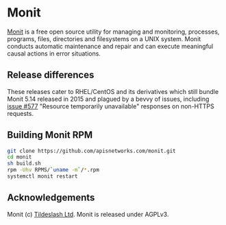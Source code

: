 # Monit 

[Monit](https://mmonit.com/monit/) is a free open source utility for managing and monitoring, processes, programs, files, directories and filesystems on a UNIX system. Monit conducts automatic maintenance and repair and can execute meaningful causal actions in error situations.

## Release differences

These releases cater to RHEL/CentOS and its derivatives which still bundle Monit 5.14 released in 2015 and plagued by a bevvy of issues, including [issue #577](https://bitbucket.org/tildeslash/monit/issues/577/resource-temporarily-unavailable) "Resource temporarily unavailable" responses on non-HTTPS requests. 

## Building Monit RPM

```bash
git clone https://github.com/apisnetworks.com/monit.git
cd monit
sh build.sh
rpm -Uhv RPMS/`uname -m`/*.rpm
systemctl monit restart
```

## Acknowledgements

Monit (c) [Tildeslash Ltd](https://tildeslash.com). Monit is released under AGPLv3.
